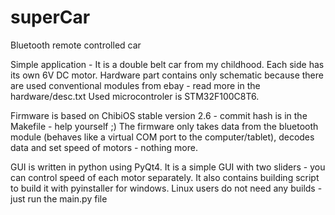 # superCar
Bluetooth remote controlled car

Simple application - It is a double belt car from my childhood. Each side has its own 6V DC motor.
Hardware part contains only schematic because there are used conventional modules from ebay - read more in the hardware/desc.txt
Used microcontroler is STM32F100C8T6.

Firmware is based on ChibiOS stable version 2.6 - commit hash is in the Makefile - help yourself ;)
The firmware only takes data from the bluetooth module (behaves like a virtual COM port to the computer/tablet), decodes data and set speed of motors - nothing more.

GUI is written in python using PyQt4. It is a simple GUI with two sliders - you can control speed of each motor separately. 
It also contains building script to build it with pyinstaller for windows. Linux users do not need any builds - just run the main.py file
